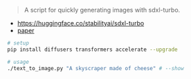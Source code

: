 > A script for quickly generating images with sdxl-turbo.

* https://huggingface.co/stabilityai/sdxl-turbo
* [paper](https://stability.ai/research/adversarial-diffusion-distillation)

````bash
# setup
pip install diffusers transformers accelerate --upgrade

# usage
./text_to_image.py "A skyscraper made of cheese" # --show
````

